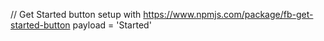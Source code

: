 // Get Started button setup with https://www.npmjs.com/package/fb-get-started-button
payload = 'Started'